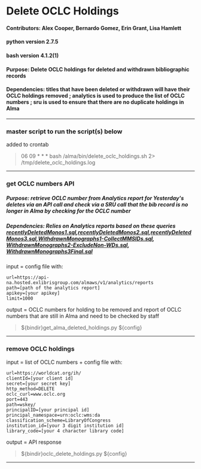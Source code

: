 # Delete OCLC Holdings
#### Contributors: Alex Cooper, Bernardo Gomez, Erin Grant, Lisa Hamlett
#### python version 2.7.5
#### bash version 4.1.2(1)
#### Purpose: Delete OCLC holdings for deleted and withdrawn bibliographic records
#### Dependencies: titles that have been deleted or withdrawn will have their OCLC holdings removed ; analytics is used to produce the list of OCLC numbers ; sru is used to ensure that there are no duplicate holdings in Alma
-----------------------------------------------------

### master script to run the script(s) below

added to crontab

>06 09 * * * bash /alma/bin/delete_oclc_holdings.sh 2> /tmp/delete_oclc_holdings.log

-------------------------------------------------------

### get OCLC numbers API
##### Purpose: retrieve OCLC number from Analytics report for Yesterday's deletes via an API call and check via a SRU call that the bib record is no longer in Alma by checking for the OCLC number
##### Dependencies: Relies on Analytics reports based on these queries [recentlyDeletedMonos1.sql](https://github.com/Emory-LCS/Alma-Public/blob/master/DeleteOclcHoldings/sql/recentlyDeletedMonos1.sql),[recentlyDeletedMonos2.sql](https://github.com/Emory-LCS/Alma-Public/blob/master/DeleteOclcHoldings/sql/recentlyDeletedMonos2.sql),[recentlyDeletedMonos3.sql](https://github.com/Emory-LCS/Alma-Public/blob/master/DeleteOclcHoldings/sql/recentlyDeletedMonos3.sql),[WithdrawnMonographs1-CollectMMSIDs.sql](https://github.com/Emory-LCS/Alma-Public/blob/master/DeleteOclcHoldings/sql/WithdrawnMonographs1-CollectMMSIDs.sql), [WithdrawnMonographs2-ExcludeNon-WDs.sql](https://github.com/Emory-LCS/Alma-Public/blob/master/DeleteOclcHoldings/sql/WithdrawnMonographs2-ExcludeNon-WDs.sql), [WithdrawnMonographs3Final.sql](https://github.com/Emory-LCS/Alma-Public/blob/master/DeleteOclcHoldings/sql/WithdrawnMonographs3Final.sql)

input = config file with:

```
url=https://api-na.hosted.exlibrisgroup.com/almaws/v1/analytics/reports
path=[path of the analytics report]
apikey=[your apikey]
limit=1000
```

output = OCLC numbers for holding to be removed and report of OCLC numbers that are still in Alma and need to be checked by staff

>${bindir}get_alma_deleted_holdings.py ${config}

------------------------------------------------------------

### remove OCLC holdings

input = list of OCLC numbers + config file with:

```
url=https://worldcat.org/ih/
clientId=[your client id]
secret=[your secret key]
http_method=DELETE
oclc_curl=www.oclc.org
port=443
path=wskey/
principalID=[your principal id]
principal_namespace=urn:oclc:wms:da
classification_scheme=LibraryOfCongress
institution_id=[your 3 digit institution id]
library_code=[your 4 character library code]
```

output = API response

>${bindir}oclc_delete_holdings.py ${config}

-------------------------------------------------
